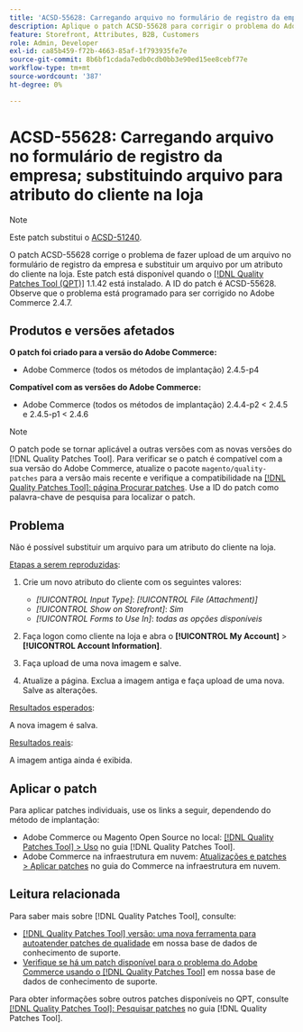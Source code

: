 ```yaml
---
title: 'ACSD-55628: Carregando arquivo no formulário de registro da empresa; substituindo arquivo para atributo do cliente na loja'
description: Aplique o patch ACSD-55628 para corrigir o problema do Adobe Commerce com o upload de um arquivo no formulário de registro da empresa e a substituição de um arquivo para um atributo do cliente na loja.
feature: Storefront, Attributes, B2B, Customers
role: Admin, Developer
exl-id: ca85b459-f72b-4663-85af-1f793935fe7e
source-git-commit: 8b6bf1cdada7edb0cdb0bb3e90ed15ee8cebf77e
workflow-type: tm+mt
source-wordcount: '387'
ht-degree: 0%

---
```


# ACSD-55628: Carregando arquivo no formulário de registro da empresa; substituindo arquivo para atributo do cliente na loja

>[!NOTE]
>
>Este patch substitui o [ACSD-51240](/help/support-tools/patches-available-in-qpt-tool/v1-1-33/acsd-51240-uploaded-file-missing-while-registering-via-company-registration-form.md).

O patch ACSD-55628 corrige o problema de fazer upload de um arquivo no formulário de registro da empresa e substituir um arquivo por um atributo do cliente na loja. Este patch está disponível quando o [[!DNL Quality Patches Tool (QPT)]](/help/announcements/adobe-commerce-announcements/magento-quality-patches-released-new-tool-to-self-serve-quality-patches.md) 1.1.42 está instalado. A ID do patch é ACSD-55628. Observe que o problema está programado para ser corrigido no Adobe Commerce 2.4.7.

## Produtos e versões afetados

**O patch foi criado para a versão do Adobe Commerce:**

* Adobe Commerce (todos os métodos de implantação) 2.4.5-p4

**Compatível com as versões do Adobe Commerce:**

* Adobe Commerce (todos os métodos de implantação) 2.4.4-p2 &lt; 2.4.5 e 2.4.5-p1 &lt; 2.4.6

>[!NOTE]
>
>O patch pode se tornar aplicável a outras versões com as novas versões do [!DNL Quality Patches Tool]. Para verificar se o patch é compatível com a sua versão do Adobe Commerce, atualize o pacote `magento/quality-patches` para a versão mais recente e verifique a compatibilidade na [[!DNL Quality Patches Tool]: página Procurar patches](https://experienceleague.adobe.com/tools/commerce-quality-patches/index.html). Use a ID do patch como palavra-chave de pesquisa para localizar o patch.

## Problema

Não é possível substituir um arquivo para um atributo do cliente na loja.

<u>Etapas a serem reproduzidas</u>:

1. Crie um novo atributo do cliente com os seguintes valores:

   * *[!UICONTROL Input Type]*: *[!UICONTROL File (Attachment)]*
   * *[!UICONTROL Show on Storefront]*: *Sim*
   * *[!UICONTROL Forms to Use In]*: *todas as opções disponíveis*

1. Faça logon como cliente na loja e abra o **[!UICONTROL My Account]** > **[!UICONTROL Account Information]**.
1. Faça upload de uma nova imagem e salve.
1. Atualize a página. Exclua a imagem antiga e faça upload de uma nova. Salve as alterações.

<u>Resultados esperados</u>:

A nova imagem é salva.

<u>Resultados reais</u>:

A imagem antiga ainda é exibida.

## Aplicar o patch

Para aplicar patches individuais, use os links a seguir, dependendo do método de implantação:

* Adobe Commerce ou Magento Open Source no local: [[!DNL Quality Patches Tool] > Uso](https://experienceleague.adobe.com/docs/commerce-operations/tools/quality-patches-tool/usage.html) no guia [!DNL Quality Patches Tool].
* Adobe Commerce na infraestrutura em nuvem: [Atualizações e patches > Aplicar patches](https://experienceleague.adobe.com/docs/commerce-cloud-service/user-guide/develop/upgrade/apply-patches.html) no guia do Commerce na infraestrutura em nuvem.

## Leitura relacionada

Para saber mais sobre [!DNL Quality Patches Tool], consulte:

* [[!DNL Quality Patches Tool] versão: uma nova ferramenta para autoatender patches de qualidade](/help/announcements/adobe-commerce-announcements/magento-quality-patches-released-new-tool-to-self-serve-quality-patches.md) em nossa base de dados de conhecimento de suporte.
* [Verifique se há um patch disponível para o problema do Adobe Commerce usando o [!DNL Quality Patches Tool]](/help/support-tools/patches-available-in-qpt-tool/check-patch-for-magento-issue-with-magento-quality-patches.md) em nossa base de dados de conhecimento de suporte.

Para obter informações sobre outros patches disponíveis no QPT, consulte [[!DNL Quality Patches Tool]: Pesquisar patches](https://experienceleague.adobe.com/tools/commerce-quality-patches/index.html) no guia [!DNL Quality Patches Tool].
